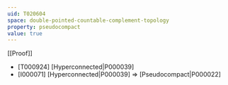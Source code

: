```yaml
---
uid: T020604
space: double-pointed-countable-complement-topology
property: pseudocompact
value: true
---
```

[[Proof]]

* [T000924] [Hyperconnected|P000039]
* [I000071] [Hyperconnected|P000039] => [Pseudocompact|P000022]

